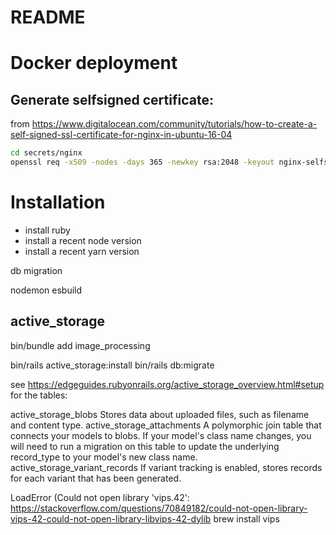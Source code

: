 # README

# Docker deployment




## Generate selfsigned certificate:


from https://www.digitalocean.com/community/tutorials/how-to-create-a-self-signed-ssl-certificate-for-nginx-in-ubuntu-16-04

```bash
cd secrets/nginx
openssl req -x509 -nodes -days 365 -newkey rsa:2048 -keyout nginx-selfsigned.key -out nginx-selfsigned.crt
```



# Installation

- install ruby 
- install a recent node version
- install a recent yarn version

db migration 

    

nodemon 
esbuild



## active_storage

bin/bundle add image_processing

bin/rails active_storage:install
bin/rails db:migrate





see https://edgeguides.rubyonrails.org/active_storage_overview.html#setup
for the tables:

active_storage_blobs	Stores data about uploaded files, such as filename and content type.
active_storage_attachments	A polymorphic join table that connects your models to blobs. If your model's class name changes, you will need to run a migration on this table to update the underlying record_type to your model's new class name.
active_storage_variant_records	If variant tracking is enabled, stores records for each variant that has been generated.


LoadError (Could not open library 'vips.42':
https://stackoverflow.com/questions/70849182/could-not-open-library-vips-42-could-not-open-library-libvips-42-dylib
brew install vips
